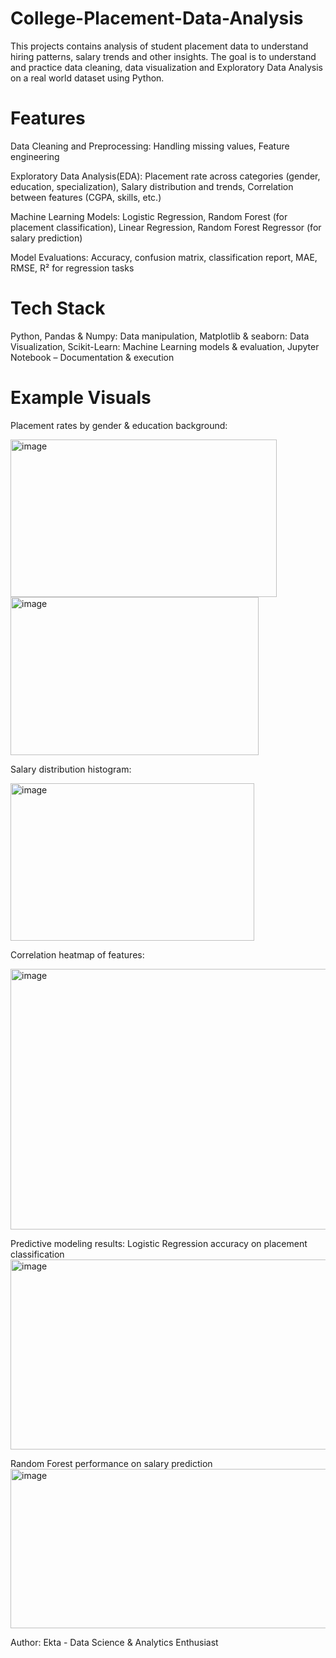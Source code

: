 # College-Placement-Data-Analysis
This projects contains analysis of student placement data to understand hiring patterns, salary trends and other insights. The goal is to understand and practice data cleaning, data visualization and Exploratory Data Analysis on a real world dataset using Python.

# Features

Data Cleaning and Preprocessing:
Handling missing values,
Feature engineering

Exploratory Data Analysis(EDA):
Placement rate across categories (gender, education, specialization),
Salary distribution and trends,
Correlation between features (CGPA, skills, etc.)

Machine Learning Models:
Logistic Regression, Random Forest (for placement classification),
Linear Regression, Random Forest Regressor (for salary prediction)

Model Evaluations:
Accuracy, confusion matrix, classification report,
MAE, RMSE, R² for regression tasks

# Tech Stack
Python,
Pandas & Numpy: Data manipulation,
Matplotlib & seaborn: Data Visualization,
Scikit-Learn: Machine Learning models & evaluation,
Jupyter Notebook – Documentation & execution

# Example Visuals
Placement rates by gender & education background:

<img width="426" height="252" alt="image" src="https://github.com/user-attachments/assets/d3006214-3426-4114-ac88-fa3ecfc1c000" />

<img width="397" height="253" alt="image" src="https://github.com/user-attachments/assets/7a02e286-816c-4047-a22d-7f28ffc69e4e" />

Salary distribution histogram:

<img width="390" height="252" alt="image" src="https://github.com/user-attachments/assets/bdbb5939-8af4-4b5d-bae7-0adaf95887bd" />

Correlation heatmap of features:

<img width="666" height="417" alt="image" src="https://github.com/user-attachments/assets/9dff230a-f454-4b6a-aeea-e9af697d3e3c" />

Predictive modeling results:
Logistic Regression accuracy on placement classification
<img width="672" height="304" alt="image" src="https://github.com/user-attachments/assets/ee2bf0c3-4136-4dfd-9e32-57d251143c69" />

Random Forest performance on salary prediction
<img width="666" height="255" alt="image" src="https://github.com/user-attachments/assets/380af14c-213b-45df-9007-93eeecbce24c" />




 Author:
 Ekta - Data Science & Analytics Enthusiast
